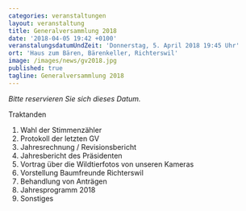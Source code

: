 ```yaml
---
categories: veranstaltungen
layout: veranstaltung
title: Generalversammlung 2018
date: '2018-04-05 19:42 +0100'
veranstalungsdatumUndZeit: 'Donnerstag, 5. April 2018 19:45 Uhr'
ort: 'Haus zum Bären, Bärenkeller, Richterswil'
image: /images/news/gv2018.jpg
published: true
tagline: Generalversammlung 2018
---
```


*Bitte reservieren Sie sich dieses Datum.*

Traktanden
1. Wahl der Stimmenzähler
2. Protokoll der letzten GV
3. Jahresrechnung / Revisionsbericht
4. Jahresbericht des Präsidenten
5. Vortrag über die Wildtierfotos von unseren Kameras
6. Vorstellung Baumfreunde Richterswil
7. Behandlung von Anträgen
8. Jahresprogramm 2018
9. Sonstiges

